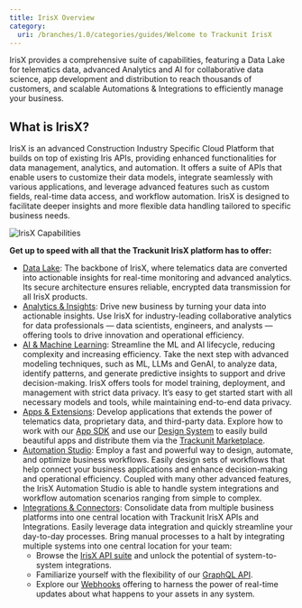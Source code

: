```yaml
---
title: IrisX Overview
category:
  uri: /branches/1.0/categories/guides/Welcome to Trackunit IrisX
---
```


IrisX provides a comprehensive suite of capabilities, featuring a Data Lake for telematics data, advanced Analytics and AI for collaborative data science, app development and distribution to reach thousands of customers, and scalable Automations & Integrations to efficiently manage your business.

## What is IrisX?
IrisX is an advanced Construction Industry Specific Cloud Platform that builds on top of existing Iris APIs, providing enhanced functionalities for data management, analytics, and automation. It offers a suite of APIs that enable users to customize their data models, integrate seamlessly with various applications, and leverage advanced features such as custom fields, real-time data access, and workflow automation. IrisX is designed to facilitate deeper insights and more flexible data handling tailored to specific business needs.

![IrisX Capabilities](https://cdn.statically.io/gh/trackunit/developer-hub/master/irisx-capabilities.png)


**Get up to speed with all that the Trackunit IrisX platform has to offer:**

- [Data Lake](https://developers.trackunit.com/docs/data-lake-overview): The backbone of IrisX, where telematics data are converted into actionable insights for real-time monitoring and advanced analytics. Its secure architecture ensures reliable, encrypted data transmission for all IrisX products.
- [Analytics & Insights](https://developers.trackunit.com/docs/analytics-overview): Drive new business by turning your data into actionable insights. Use IrisX for industry-leading collaborative analytics for data professionals — data scientists, engineers, and analysts — offering tools to drive innovation and operational efficiency.
- [AI & Machine Learning](https://developers.trackunit.com/docs/ai-ml-overview): Streamline the ML and AI lifecycle, reducing complexity and increasing efficiency. Take the next step with advanced modeling techniques, such as ML, LLMs and GenAI, to analyze data, identify patterns, and generate predictive insights to support and drive decision-making. IrisX offers tools for model training, deployment, and management with strict data privacy. It’s easy to get started start with all necessary models and tools, while maintaining end-to-end data privacy.
- [Apps & Extensions](https://developers.trackunit.com/docs/apps-extensions-overview): Develop applications that extends the power of telematics data, proprietary data, and third-party data. Explore how to work with our [App SDK](https://developers.trackunit.com/docs/overview) and use our [Design System](https://design.iris.trackunit.com/?path=/docs/introduction--docs) to easily build beautiful apps and distribute them via the [Trackunit Marketplace](https://new.manager.trackunit.com/marketplace).
- [Automation Studio](https://developers.trackunit.com/docs/automation-studio-overview): Employ a fast and powerful way to design, automate, and optimize business workflows. Easily design sets of workflows that help connect your business applications and enhance decision-making and operational efficiency. Coupled with many other advanced features, the IrisX Automation Studio is able to handle system integrations and workflow automation scenarios ranging from simple to complex.
- [Integrations & Connectors](https://developers.trackunit.com/docs/integrations-connectors-overview): Consolidate data from multiple business platforms into one central location with Trackunit IrisX APIs and Integrations. Easily leverage data integration and quickly streamline your day-to-day processes. Bring manual processes to a halt by integrating multiple systems into one central location for your team:
  - Browse the [IrisX API suite](https://developers.trackunit.com/docs/irisx-apis) and unlock the potential of system-to-system integrations.
  - Familiarize yourself with the flexibility of our [GraphQL API](https://developers.trackunit.com/reference/graphql-api-introduction).
  - Explore our [Webhooks](https://developers.trackunit.com/docs/webhooks-overview) offering to harness the power of real-time updates about what happens to your assets in any system.
